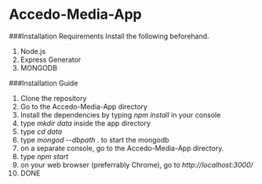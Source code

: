# Accedo-Media-App

###Installation Requirements
Install the following beforehand.

1. Node.js
2. Express Generator
3. MONGODB

###Installation Guide
1. Clone the repository
2. Go to the Accedo-Media-App directory
3. Install the dependencies by typing *npm install* in your console
4. type *mkdir data* inside the app directory
5. type *cd data*
6. type *mongod --dbpath .* to start the mongodb
7. on a separate console, go to the Accedo-Media-App directory.
8. type *npm start*
9. on your web browser (preferrably Chrome), go to *http://localhost:3000/*
10. DONE
